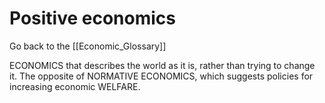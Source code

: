 # Positive economics

Go back to the [[Economic_Glossary]]


ECONOMICS that describes the world as it is, rather than trying to change it. The opposite of NORMATIVE ECONOMICS, which suggests policies for increasing economic WELFARE.

